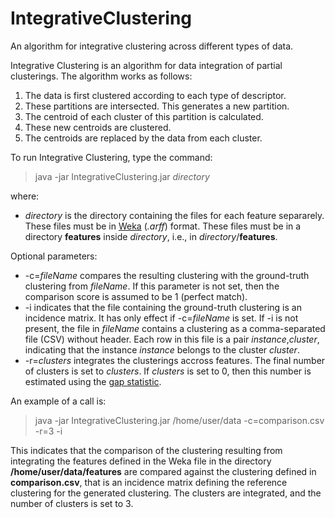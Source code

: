 # IntegrativeClustering
An algorithm for integrative clustering across different types of data.

Integrative Clustering is an algorithm for data integration of partial clusterings. The algorithm works as follows:

1. The data is first clustered according to each type of descriptor. 
2. These partitions are intersected. This generates a new partition.
3. The centroid of each cluster of this partition is calculated. 
4. These new centroids are clustered.
5. The centroids are replaced by the data from each cluster.

To run Integrative Clustering, type the command:

>java -jar IntegrativeClustering.jar _directory_

where:

* _directory_ is the directory containing the files for each feature separarely. These files must be in [Weka](http://www.cs.waikato.ac.nz/ml/weka/ "Weka") (_.arff_) format. These files must be in a directory __features__ inside _directory_, i.e., in _directory_/__features__.

Optional parameters:

* -c=_fileName_ compares the resulting clustering with the ground-truth clustering from _fileName_. If this parameter is not set, then the comparison score is assumed to be 1 (perfect match).
* -i indicates that the file containing the ground-truth clustering is an incidence matrix. It has only effect if -c=_fileName_ is set. If -i is not present, the file in _fileName_ contains a clustering as a comma-separated file (CSV) without header. Each row in this file is a pair _instance_,_cluster_, indicating that the instance _instance_ belongs to the cluster _cluster_.
* -r=_clusters_ integrates the clusterings accross features. The final number of clusters is set to _clusters_. If _clusters_ is set to 0, then this number is estimated using the [gap statistic](http://doi.wiley.com/10.1111/1467-9868.00293 "Gap statistic").


An example of a call is:

>java -jar IntegrativeClustering.jar /home/user/data -c=comparison.csv -r=3 -i

This indicates that the comparison of the clustering resulting from integrating the features defined in the Weka file in the directory __/home/user/data/features__ are compared against the clustering defined in __comparison.csv__, that is an incidence matrix defining the reference clustering for the generated clustering. The clusters are integrated, and the number of clusters is set to 3.
